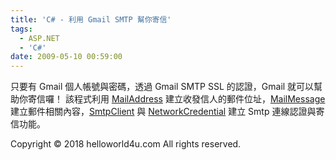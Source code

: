 ```yaml
---
title: 'C# - 利用 Gmail SMTP 幫你寄信'
tags:
  - ASP.NET
  - 'C#'
date: 2009-05-10 00:59:00
---
```


只要有 Gmail 個人帳號與密碼，透過 Gmail SMTP SSL 的認證，Gmail 就可以幫助你寄信囉！
該程式利用 [MailAddress](http://msdn2.microsoft.com/zh-tw/library/system.net.mail.mailaddress_members(VS.80).aspx "MailAddress") 建立收發信人的郵件位址，[MailMessage](http://msdn2.microsoft.com/zh-tw/library/system.net.mail.mailmessage_members(VS.80).aspx "MailMessage") 建立郵件相關內容，[SmtpClient](http://msdn2.microsoft.com/zh-tw/library/system.net.mail.smtpclient_members(VS.80).aspx "SmtpClient") 與 [NetworkCredential](http://msdn2.microsoft.com/zh-tw/library/system.net.networkcredential.networkcredential(vs.80).aspx "NetworkCredential") 建立 Smtp 連線認證與寄信功能。<div class="blogger-post-footer">Copyright © 2018 helloworld4u.com All rights reserved.</div>